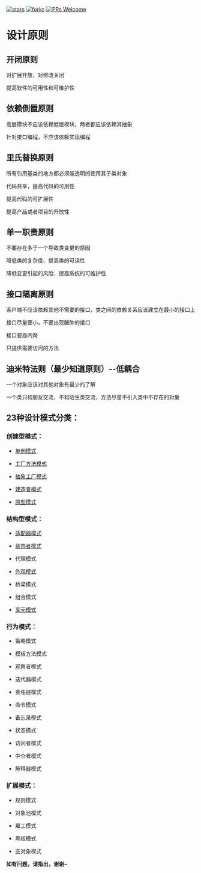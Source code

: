 <p>
  <a href="https://github.com/a511480568/design-pattern/stargazers"><img src="https://img.shields.io/badge/stars-0-brightgreen.svg" alt="stars"></a>
  <a href="https://github.com/a511480568/design-pattern/network/members"><img src="https://img.shields.io/badge/fork-0-brightgreen.svg" alt="forks"></a>
  <a href="http://makeapullrequest.com"><img src="https://img.shields.io/badge/PRs-Welcome-brightgreen.svg" alt="PRs Welcome"></a>
</p>

# 设计原则

## 开闭原则

对扩展开放，对修改关闭

提高软件的可用性和可维护性

## 依赖倒置原则

高层模块不应该依赖低层模块，两者都应该依赖其抽象

针对接口编程，不应该依赖实现编程

## 里氏替换原则

所有引用基类的地方都必须能透明的使用其子类对象

代码共享，提高代码的可用性

提高代码的可扩展性

提高产品或者项目的开放性

## 单一职责原则

不要存在多于一个导致类变更的原因

降低类的复杂度、提高类的可读性

降低变更引起的风险、提高系统的可维护性

## 接口隔离原则

客户端不应该依赖其他不需要的接口，类之间的依赖关系应该建立在最小的接口上

接口尽量要小，不要出现臃肿的接口

接口要高内聚

只提供需要访问的方法

## 迪米特法则（最少知道原则）--低耦合

一个对象应该对其他对象有最少的了解

一个类只和朋友交流，不和陌生类交流，方法尽量不引入类中不存在的对象

## 23种设计模式分类：

### 创建型模式：

* [单例模式](https://github.com/a511480568/design-pattern/blob/master/单例模式.md)

* [工厂方法模式](https://github.com/a511480568/design-pattern/blob/master/%E5%B7%A5%E5%8E%82%E6%96%B9%E6%B3%95.md)

* [抽象工厂模式](https://github.com/a511480568/design-pattern/blob/master/%E6%8A%BD%E8%B1%A1%E5%B7%A5%E5%8E%82.md)

* [建造者模式](https://github.com/a511480568/design-pattern/blob/master/%E5%BB%BA%E9%80%A0%E8%80%85%E6%A8%A1%E5%9E%8B.md)

* [原型模式](https://github.com/a511480568/design-pattern/blob/master/%E5%8E%9F%E5%9E%8B%E6%A8%A1%E5%BC%8F.md)

### 结构型模式：

* [适配器模式](https://github.com/a511480568/design-pattern/blob/master/structural/%E9%80%82%E9%85%8D%E5%99%A8%E6%A8%A1%E5%BC%8F.md)

* [装饰者模式](https://github.com/a511480568/design-pattern/blob/master/structural/%E8%A3%85%E9%A5%B0%E8%80%85%E6%A8%A1%E5%BC%8F.md)

* 代理模式

* [外观模式](https://github.com/a511480568/design-pattern/blob/master/structural/%E5%A4%96%E8%A7%82%E6%A8%A1%E5%BC%8F.md)

* 桥梁模式

* 组合模式

* [享元模式](https://github.com/a511480568/design-pattern/blob/master/structural/%E4%BA%AB%E5%85%83%E6%A8%A1%E5%BC%8F.md)

### 行为模式：

* 策略模式

* 模板方法模式

* 观察者模式

* 迭代器模式

* 责任链模式

* 命令模式

* 备忘录模式

* 状态模式

* 访问者模式

* 中介者模式

* 解释器模式

### 扩展模式：

* 规则模式

* 对象池模式

* 雇工模式

* 黑板模式

* 空对象模式

**如有问题，请指出，谢谢~**